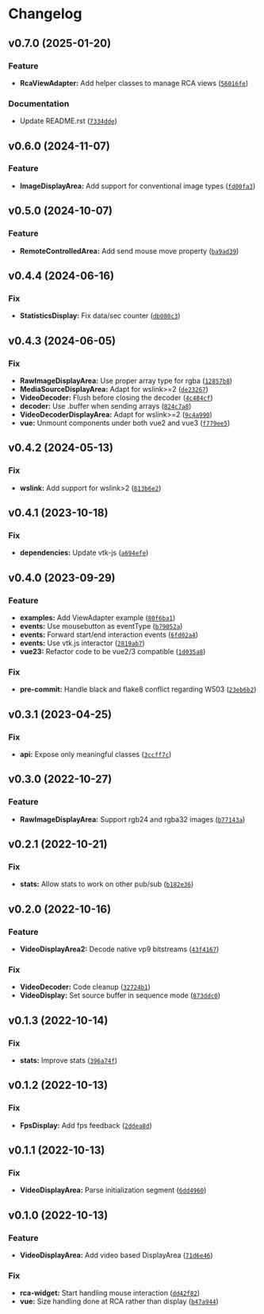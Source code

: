 # Changelog

<!--next-version-placeholder-->

## v0.7.0 (2025-01-20)

### Feature

* **RcaViewAdapter:** Add helper classes to manage RCA views ([`56016fe`](https://github.com/Kitware/trame-rca/commit/56016fe9e71d3772e372f87e6374d055339598c6))

### Documentation

* Update README.rst ([`7334dde`](https://github.com/Kitware/trame-rca/commit/7334ddecd5890f48cac19e96b6f4265e9185cda1))

## v0.6.0 (2024-11-07)

### Feature

* **ImageDisplayArea:** Add support for conventional image types ([`fd00fa3`](https://github.com/Kitware/trame-rca/commit/fd00fa3039b6777bb33cb19ffde10bc3e843f4c4))

## v0.5.0 (2024-10-07)

### Feature

* **RemoteControlledArea:** Add send mouse move property ([`ba9ad39`](https://github.com/Kitware/trame-rca/commit/ba9ad390aa37b67ed05f44210da219aacbb82935))

## v0.4.4 (2024-06-16)

### Fix

* **StatisticsDisplay:** Fix data/sec counter ([`db080c3`](https://github.com/Kitware/trame-rca/commit/db080c344646d4edda6193590ca63bb1d19fe564))

## v0.4.3 (2024-06-05)

### Fix

* **RawImageDisplayArea:** Use proper array type for rgba ([`12857b8`](https://github.com/Kitware/trame-rca/commit/12857b81e8b8963b64f2717272efa7ccabc73541))
* **MediaSourceDisplayArea:** Adapt for wslink>=2 ([`de23267`](https://github.com/Kitware/trame-rca/commit/de232673ceff3f81d390012301c373c8425ce7d0))
* **VideoDecoder:** Flush before closing the decoder ([`4c484cf`](https://github.com/Kitware/trame-rca/commit/4c484cf1871d96d90ef3548b22d67c7d4a7a7343))
* **decoder:** Use .buffer when sending arrays ([`824c7a8`](https://github.com/Kitware/trame-rca/commit/824c7a89b2ee6898ae2050696388b33b63ca7fd2))
* **VideoDecoderDisplayArea:** Adapt for wslink>=2 ([`9c4a990`](https://github.com/Kitware/trame-rca/commit/9c4a990285f2b136cd0e78d4c8544dcdfcf86fa1))
* **vue:** Unmount components under both vue2 and vue3 ([`f779ee5`](https://github.com/Kitware/trame-rca/commit/f779ee5652495ad5b52421ba08c02912494e0d14))

## v0.4.2 (2024-05-13)

### Fix

* **wslink:** Add support for wslink>2 ([`813b6e2`](https://github.com/Kitware/trame-rca/commit/813b6e22be61c76070712ce76d72b7677f7b5021))

## v0.4.1 (2023-10-18)

### Fix

* **dependencies:** Update vtk-js ([`a694efe`](https://github.com/Kitware/trame-rca/commit/a694efe382e4eca6113be0095e44d4e9addb4818))

## v0.4.0 (2023-09-29)

### Feature

* **examples:** Add ViewAdapter example ([`80f6ba1`](https://github.com/Kitware/trame-rca/commit/80f6ba1b1b94fe506fc6f28c836c38d13ca9bfbf))
* **events:** Use mousebutton as eventType ([`b79052a`](https://github.com/Kitware/trame-rca/commit/b79052adac5a4e059e51f25ab8447b0680644b25))
* **events:** Forward start/end interaction events ([`6fd02a4`](https://github.com/Kitware/trame-rca/commit/6fd02a429ed2519c333b806381834dcfa4a5684d))
* **events:** Use vtk.js interactor ([`2819ab7`](https://github.com/Kitware/trame-rca/commit/2819ab72e0b7bd9fe8c12de2686bd179b5b52e36))
* **vue23:** Refactor code to be vue2/3 compatible ([`1d035a8`](https://github.com/Kitware/trame-rca/commit/1d035a8c16a6612632f3b41cd93346dba857f61f))

### Fix

* **pre-commit:** Handle black and flake8 conflict regarding W503 ([`23eb6b2`](https://github.com/Kitware/trame-rca/commit/23eb6b2c81416306a7509c3c2f42921276cc11b3))

## v0.3.1 (2023-04-25)
### Fix
* **api:** Expose only meaningful classes ([`3ccff7c`](https://github.com/Kitware/trame-rca/commit/3ccff7c53680a29f1249372d5b3d2f146e9e1af5))

## v0.3.0 (2022-10-27)
### Feature
* **RawImageDisplayArea:** Support rgb24 and rgba32 images ([`b77143a`](https://github.com/Kitware/trame-rca/commit/b77143a292e55148d060cae958053b1696fa1c08))

## v0.2.1 (2022-10-21)
### Fix
* **stats:** Allow stats to work on other pub/sub ([`b182e36`](https://github.com/Kitware/trame-rca/commit/b182e366cb5c2ffe718bced0d41e482f07c07b95))

## v0.2.0 (2022-10-16)
### Feature
* **VideoDisplayArea2:** Decode native vp9 bitstreams ([`43f4167`](https://github.com/Kitware/trame-rca/commit/43f41679c4c8ba6107ca4de6e568bd332cf5539d))

### Fix
* **VideoDecoder:** Code cleanup ([`32724b1`](https://github.com/Kitware/trame-rca/commit/32724b161262cbd6759c9293271afb7ef350bb07))
* **VideoDisplay:** Set source buffer in sequence mode ([`873ddc0`](https://github.com/Kitware/trame-rca/commit/873ddc0168a868f5a9f2c995c707f268df7a8f00))

## v0.1.3 (2022-10-14)
### Fix
* **stats:** Improve stats ([`396a74f`](https://github.com/Kitware/trame-rca/commit/396a74fe5dae764a4e1e3b8c8e9e0f90d3289122))

## v0.1.2 (2022-10-13)
### Fix
* **FpsDisplay:** Add fps feedback ([`2ddea8d`](https://github.com/Kitware/trame-rca/commit/2ddea8dbca6da7f531a795c0e77a8470d9be4cd4))

## v0.1.1 (2022-10-13)
### Fix
* **VideoDisplayArea:** Parse initialization segment ([`6dd4960`](https://github.com/Kitware/trame-rca/commit/6dd4960bbe75b59c763f597e4fab551bdcdc3661))

## v0.1.0 (2022-10-13)
### Feature
* **VideoDisplayArea:** Add video based DisplayArea ([`71d6e46`](https://github.com/Kitware/trame-rca/commit/71d6e46e2663d086e8ef2a011ac71a948144ee67))

### Fix
* **rca-widget:** Start handling mouse interaction ([`dd42f82`](https://github.com/Kitware/trame-rca/commit/dd42f82ebb3e796397b55246c8fed0f62fa366a7))
* **vue:** Size handling done at RCA rather than display ([`b47a944`](https://github.com/Kitware/trame-rca/commit/b47a94472d09a875f9e9c4d8b38f60c47138f538))
